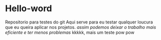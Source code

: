# Hello-word
Repositorio para testes do git
Aqui serve para eu testar qualquer loucura que eu queira aplicar nos projetos.
*assim podemos deixar o trabalho mais eficiente e ter menos problemas*
kkkkk, mais um teste
pow pow

